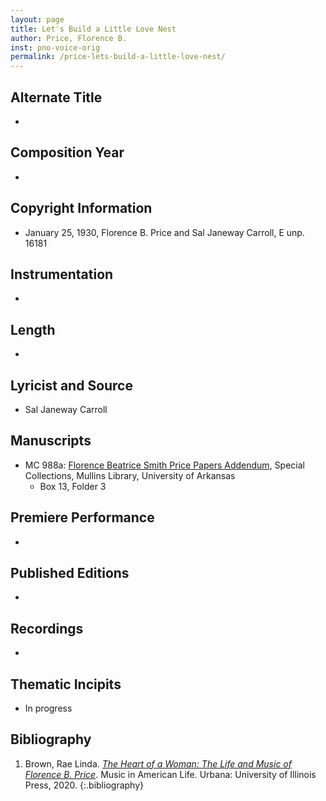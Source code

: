 ```yaml
---
layout: page
title: Let's Build a Little Love Nest
author: Price, Florence B.
inst: pno-voice-orig
permalink: /price-lets-build-a-little-love-nest/
---
```


## Alternate Title
- 

## Composition Year
- 

## Copyright Information
- January 25, 1930, Florence B. Price and Sal Janeway Carroll, E unp. 16181

## Instrumentation
- 

## Length
- 

## Lyricist and Source
- Sal Janeway Carroll

## Manuscripts
- MC 988a: <a href="https://uark.as.atlas-sys.com/repositories/2/resources/1522" target="_blank">Florence Beatrice Smith Price Papers Addendum</a>, Special Collections, Mullins Library, University of Arkansas
    * Box 13, Folder 3

## Premiere Performance
- 

## Published Editions
- 

## Recordings
- 

## Thematic Incipits
- In progress

## Bibliography
1. Brown, Rae Linda. <a href="https://www.worldcat.org/title/1122800180" target="_blank">*The Heart of a Woman: The Life and Music of Florence B. Price*</a>. Music in American Life. Urbana: University of Illinois Press, 2020.
{:.bibliography}
